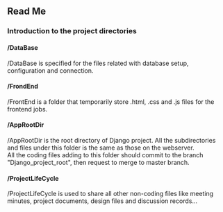 ## Read Me ##

### Introduction to the project directories ###

#### /DataBase ####
/DataBase is specified for the files related with database setup, configuration and connection.  

#### /FrondEnd ####
/FrontEnd is a folder that temporarily store .html, .css and .js files for the frontend jobs.  

#### /AppRootDir ####
/AppRootDir is the root directory of Django project. All the subdirectories and files under this folder is the same as those on the webserver.  
All the coding files adding to this folder should commit to the branch "Django\_project\_root", then request to merge to master branch.  

#### /ProjectLifeCycle ####
/ProjectLifeCycle is used to share all other non-coding files like meeting minutes, project documents, design files and discussion records...  
